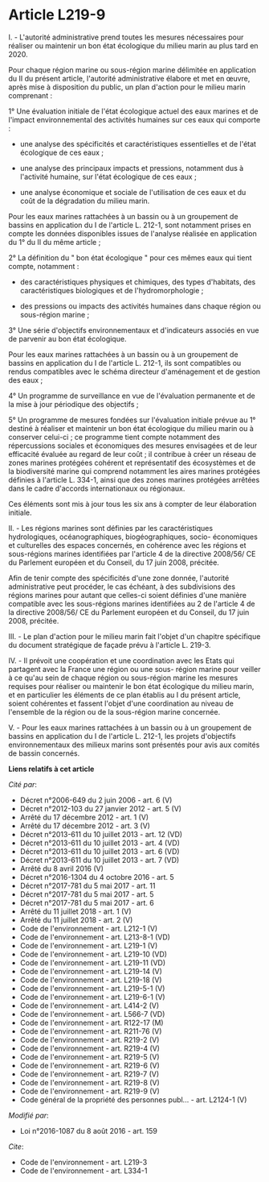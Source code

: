 # Article L219-9

I. - L'autorité administrative prend toutes les mesures nécessaires pour réaliser ou maintenir un bon état écologique du
milieu marin au plus tard en 2020. 

Pour chaque région marine ou sous-région marine délimitée en application du II du présent article, l'autorité administrative
élabore et met en œuvre, après mise à disposition du public, un plan d'action pour le milieu marin comprenant : 

1° Une évaluation initiale de l'état écologique actuel des eaux marines et de l'impact environnemental des activités humaines
sur ces eaux qui comporte : 

- une analyse des spécificités et caractéristiques essentielles et de l'état écologique de ces eaux ; 

- une analyse des principaux impacts et pressions, notamment dus à l'activité humaine, sur l'état écologique de ces eaux ; 

- une analyse économique et sociale de l'utilisation de ces eaux et du coût de la dégradation du milieu marin. 

Pour les eaux marines rattachées à un bassin ou à un groupement de bassins en application du I de l'article L. 212-1, sont
notamment prises en compte les données disponibles issues de l'analyse réalisée en application du 1° du II du même article ; 

2° La définition du " bon état écologique " pour ces mêmes eaux qui tient compte, notamment : 

- des caractéristiques physiques et chimiques, des types d'habitats, des caractéristiques biologiques et de
l'hydromorphologie ; 

- des pressions ou impacts des activités humaines dans chaque région ou sous-région marine ; 

3° Une série d'objectifs environnementaux et d'indicateurs associés en vue de parvenir au bon état écologique. 

Pour les eaux marines rattachées à un bassin ou à un groupement de bassins en application du I de l'article L. 212-1, ils
sont compatibles ou rendus compatibles avec le schéma directeur d'aménagement et de gestion des eaux ; 

4° Un programme de surveillance en vue de l'évaluation permanente et de la mise à jour périodique des objectifs ; 

5° Un programme de mesures fondées sur l'évaluation initiale prévue au 1° destiné à réaliser et maintenir un bon état
écologique du milieu marin ou à conserver celui-ci ; ce programme tient compte notamment des répercussions sociales et
économiques des mesures envisagées et de leur efficacité évaluée au regard de leur coût ; il contribue à créer un réseau de
zones marines protégées cohérent et représentatif des écosystèmes et de la biodiversité marine qui comprend notamment les
aires marines protégées définies à l'article L. 334-1, ainsi que des zones marines protégées arrêtées dans le cadre d'accords
internationaux ou régionaux. 

Ces éléments sont mis à jour tous les six ans à compter de leur élaboration initiale. 

II. - Les régions marines sont définies par les caractéristiques hydrologiques, océanographiques, biogéographiques, socio-
économiques et culturelles des espaces concernés, en cohérence avec les régions et sous-régions marines identifiées par
l'article 4 de la directive 2008/56/ CE du Parlement européen et du Conseil, du 17 juin 2008, précitée. 

Afin de tenir compte des spécificités d'une zone donnée, l'autorité administrative peut procéder, le cas échéant, à des
subdivisions des régions marines pour autant que celles-ci soient définies d'une manière compatible avec les sous-régions
marines identifiées au 2 de l'article 4 de la directive 2008/56/ CE du Parlement européen et du Conseil, du 17 juin 2008,
précitée. 

III. - Le plan d'action pour le milieu marin fait l'objet d'un chapitre spécifique du document stratégique de façade prévu à
l'article L. 219-3. 

IV. - Il prévoit une coopération et une coordination avec les Etats qui partagent avec la France une région ou une sous-
région marine pour veiller à ce qu'au sein de chaque région ou sous-région marine les mesures requises pour réaliser ou
maintenir le bon état écologique du milieu marin, et en particulier les éléments de ce plan établis au I du présent article,
soient cohérentes et fassent l'objet d'une coordination au niveau de l'ensemble de la région ou de la sous-région marine
concernée. 

V. - Pour les eaux marines rattachées à un bassin ou à un groupement de bassins en application du I de l'article L. 212-1,
les projets d'objectifs environnementaux des milieux marins sont présentés pour avis aux comités de bassin concernés.

**Liens relatifs à cet article**

_Cité par_:

  - Décret n°2006-649 du 2 juin 2006 - art. 6 (V)
  - Décret n°2012-103 du 27 janvier 2012 - art. 5 (V)
  - Arrêté du 17 décembre 2012 - art. 1 (V)
  - Arrêté du 17 décembre 2012 - art. 3 (V)
  - Décret n°2013-611 du 10 juillet 2013 - art. 12 (VD)
  - Décret n°2013-611 du 10 juillet 2013 - art. 4 (VD)
  - Décret n°2013-611 du 10 juillet 2013 - art. 6 (VD)
  - Décret n°2013-611 du 10 juillet 2013 - art. 7 (VD)
  - Arrêté du 8 avril 2016 (V)
  - Décret n°2016-1304 du 4 octobre 2016 - art. 5
  - Décret n°2017-781 du 5 mai 2017 - art. 11
  - Décret n°2017-781 du 5 mai 2017 - art. 5
  - Décret n°2017-781 du 5 mai 2017 - art. 6
  - Arrêté du 11 juillet 2018 - art. 1 (V)
  - Arrêté du 11 juillet 2018 - art. 2 (V)
  - Code de l'environnement - art. L212-1 (V)
  - Code de l'environnement - art. L213-8-1 (VD)
  - Code de l'environnement - art. L219-1 (V)
  - Code de l'environnement - art. L219-10 (VD)
  - Code de l'environnement - art. L219-11 (VD)
  - Code de l'environnement - art. L219-14 (V)
  - Code de l'environnement - art. L219-18 (V)
  - Code de l'environnement - art. L219-5-1 (V)
  - Code de l'environnement - art. L219-6-1 (V)
  - Code de l'environnement - art. L414-2 (V)
  - Code de l'environnement - art. L566-7 (VD)
  - Code de l'environnement - art. R122-17 (M)
  - Code de l'environnement - art. R211-76 (V)
  - Code de l'environnement - art. R219-2 (V)
  - Code de l'environnement - art. R219-4 (V)
  - Code de l'environnement - art. R219-5 (V)
  - Code de l'environnement - art. R219-6 (V)
  - Code de l'environnement - art. R219-7 (V)
  - Code de l'environnement - art. R219-8 (V)
  - Code de l'environnement - art. R219-9 (V)
  - Code général de la propriété des personnes publ... - art. L2124-1 (V)

_Modifié par_:

  - Loi n°2016-1087 du 8 août 2016 - art. 159

_Cite_:

  - Code de l'environnement - art. L219-3
  - Code de l'environnement - art. L334-1
